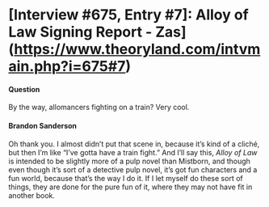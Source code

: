 # [Interview #675, Entry #7]: Alloy of Law Signing Report - Zas](https://www.theoryland.com/intvmain.php?i=675#7)

#### Question

By the way, allomancers fighting on a train? Very cool.

#### Brandon Sanderson

Oh thank you. I almost didn’t put that scene in, because it’s kind of a cliché, but then I’m like “I’ve gotta have a train fight.” And I’ll say this,
*Alloy of Law*
is intended to be slightly more of a pulp novel than Mistborn, and though even though it’s sort of a detective pulp novel, it’s got fun characters and a fun world, because that’s the way I do it. If I let myself do these sort of things, they are done for the pure fun of it, where they may not have fit in another book.

